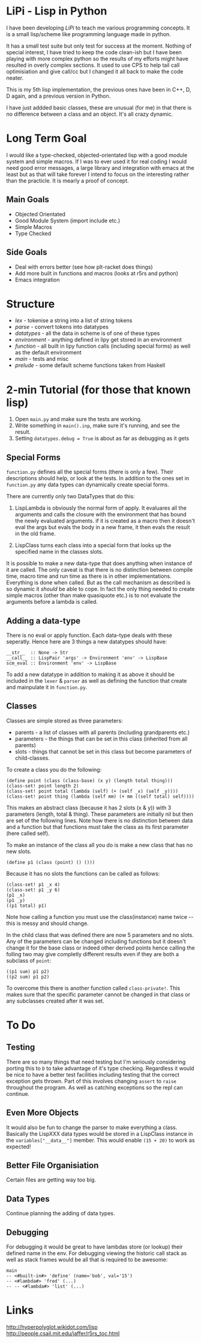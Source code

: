 LiPi - Lisp in Python
====

I have been developing *LiPi* to teach me various programming concepts. It is a small lisp/scheme like programming language made in python.

It has a small test suite but only test for success at the moment. Nothing of special interest, I have tried to keep the code clean-ish but I have been playing with more complex python so the results of my efforts might have resulted in overly complex sections. It used to use CPS to help tail call optimisiation and give call/cc but I changed it all back to make the code neater.

This is my 5th lisp implementation, the previous ones have been in C++, D, D again, and a previous version in Python.

I have just addded basic classes, these are unusual (for me) in that there is no difference between a class and an object. It's all crazy dynamic. 

Long Term Goal
=============

I would like a type-checked, objected-orientated lisp with a good module system and simple macros. If I was to ever used it for real coding I would need good error messages, a large library and integration with emacs at the least but as that will take forever I intend to focus on the interesting rather than the practicle. It is mearly a proof of concept. 

Main Goals
----

 + Objected Orientated 
 + Good Module System (import include etc.)
 + Simple Macros
 + Type Checked

Side Goals
----

 - Deal with errors better (see how plt-racket does things)
 - Add more built in functions and macros (looks at r5rs and python)
 - Emacs integration

Structure
====

 + *lex* - tokenise a string into a list of string tokens
 + *parse* - convert tokens into datatypes
 + *datatypes* - all the data in scheme is of one of these types
 + *environment* - anything defined in lipy get stored in an environment
 + *function* - all built in lipy function calls (including special forms) as well as the default environment
 + *main* - tests and misc
 + *prelude* - some default scheme functions taken from Haskell

2-min Tutorial (for those that known lisp)
====

1. Open `main.py` and make sure the tests are working.
2. Write something in `main().inp`, make sure it's running, and see the result.
3. Setting `datatypes.debug = True` is about as far as debugging as it gets

Special Forms
----

`function.py` defines all the special forms (there is only a few). Their descriptions should help, or look at the tests. In addition to the ones set in `function.py` any data types can dynamically create special forms. 

There are currently only two DataTypes that do this: 

 1. LispLambda is obviously the normal form of apply. It evaluares all the arguments and calls the closure with the environment that has bound the newly evaluated arguments. if it is created as a macro then it doesn't eval the args but evals the body in a new frame, it then evals the result in the old frame. 

 2. LispClass turns each class into a special form that looks up the specified name in the classes slots.

It is possible to make a new data-type that does anything when instance of it are called. The only caveat is that there is no distinction between compile time, macro time and run time as there is in other implementations. Everything is done when called. But as the call mechanism as described is so dynamic it *should* be able to cope. In fact the only thing needed to create simple macros (other than make quasiquote etc.) is to not evaluate the arguments before a lambda is called. 


Adding a data-type
----

There is no eval or apply function. Each data-type deals with these seperatly. Hence here are 3 things a new datatypes should have:

    __str__  :: None -> Str
    __call__ :: LispPair 'args' -> Environment 'env' -> LispBase
    scm_eval :: Environment 'env' -> LispBase

To add a new datatype in addition to making it as above it should be included in the `lexer` & `parser` as well as defining the function that create and mainpulate it in `function.py`.

Classes
----

Classes are simple stored as three parameters:

 + parents - a list of classes with all parents (including grandparents etc.)
 + parameters - the things that can be set in this class (inherited from all parents)
 + slots - things that cannot be set in this class but become parameters of child-classes.

To create a class you do the following:
                                                                            
    (define point (class (class-base) (x y) (length total thing)))          
    (class-set! point length 2)                                             
    (class-set! point total (lambda (self) (+ (self _x) (self _y))))        
    (class-set! point thing (lambda (self mm) (+ mm ((self total) self))))  

This makes an abstract class (because it has 2 slots (x & y)) with 3 parameters (length, total & thing). These parameters are initially nil but then are set of the following lines. Note how there is no distinction between data and a function but that functions must take the class as its first parameter (here called self). 

To make an instance of the class all you do is make a new class that has no new slots. 

    (define p1 (class (point) () ()))

Because it has no slots the functions can be called as follows:

    (class-set! p1 _x 4)
    (class-set! p1 _y 6)
    (p1 _x)
    (p1 _y)
    ((p1 total) p1)

Note how calling a function you must use the class(instance) name twice -- this is messy and should change. 

In the child class that was defined there are now 5 parameters and no slots. Any of the parameters can be changed including functions but it doesn't change it for the base class or indeed other derived points hence calling the folling two may give completly different results even if they are both a subclass of `point`:

    ((p1 sum) p1 p2)
    ((p2 sum) p1 p2)

To overcome this there is another function called `class-private!`. This makes sure that the specific parameter cannot be changed in that class or any subclasses created after it was set. 


To Do
=====

Testing
----

There are so many things that need testing but I'm seriously considering porting this to `D` to take advantage of it's type checking. Regardless it would be nice to have a better test facilities including testing that the correct exception gets thrown. Part of this involves changing `assert` to `raise` throughout the program. As well as catching exceptions so the repl can continue. 

Even More Objects
----

It would also be fun to change the parser to make everything a class. Basically the LispXXX data types would be stored in a LispClass instance in the `variables["__data__"]` member. This would enable `(15 + 20)` to work as expected!

Better File Organisiation
----

Certain files are getting way too big. 

Data Types
----

Continue planning the adding of data types. 

Debugging
----

For debugging it would be great to have lambdas store (or lookup) their defined name in the env. For debugging viewing the historic call stack as well as stack frames would be all that is required to be awesome:

    main
    -- <#built-in#> 'define' (name='bob', val='15')
    -- <#lambda#> 'fred' (...)
    -- -- <#lambda#> 'list' (...)

Links
====

http://hyperpolyglot.wikidot.com/lisp
http://people.csail.mit.edu/jaffer/r5rs_toc.html
